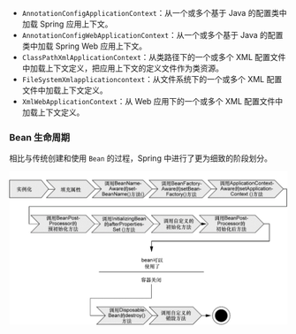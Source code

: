 ---
---

- `AnnotationConfigApplicationContext`：从一个或多个基于 Java 的配置类中加载 Spring 应用上下文。
- `AnnotationConfigWebApplicationContext`：从一个或多个基于 Java 的配置类中加载 Spring Web 应用上下文。
- `ClassPathXmlApplicationContext`：从类路径下的一个或多个 XML 配置文件中加载上下文定义，把应用上下文的定义文件作为类资源。
- `FileSystemXmlapplicationcontext`：从文件系统下的一个或多个 XML 配置文件中加载上下文定义。
- `XmlWebApplicationContext`：从 Web 应用下的一个或多个 XML 配置文件中加载上下文定义。

### Bean 生命周期

相比与传统创建和使用 `Bean` 的过程，Spring 中进行了更为细致的阶段划分。

![](附件/image/零碎知识_image_1.png)
